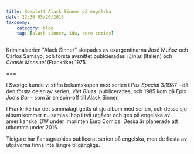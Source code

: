 ```yaml
---
title: Komplett Alack Sinner på engelska
date: 22:30 05/20/2015
taxonomy:
    category: blog
    tag: [alack sinner, idw, euro comics]
---
```


Kriminalserien "Alack Sinner" skapades av exargentinarna José Muñoz och Carlos Samayo, och första avsnittet publcierades i _Linus_ (Italien) och _Charlie Mensuel_ (Frankrike) 1975.

===

I Sverige kunde vi stifta bekantskapen med serien i _Pox Special_ 3/1987 - då den första delen av serien, _Viet Blues_, publicerades, och 1985 kom på Epix _Joe's Bar_ - som är en spin-off till Alack Sinner.

I Frankrike har det sammalagt getts ut sju album med serien, och dessa sju album kommer nu samlas ihop i två utgåvor och ges på engelska av amerikanska IDW under imprinten Euro Comics. Dessa är planerade att utkomma under 2016.

Tidigare har Fantagraphics publicerat serien på engelska, men de flesta av utgåvorna finns inte längre tillgängliga.
